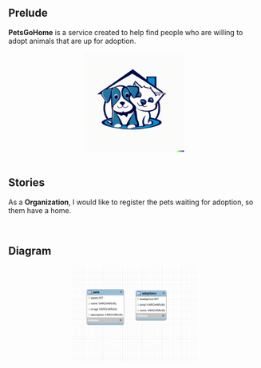 ## Prelude

<b>PetsGoHome</b> is a service created to help find people who are willing to adopt animals that are up for adoption.

<center>
<img width="200px" src="docs/images/logo2.png"/>
</center>

<br />

## Stories

As a <b>Organization</b>, I would like to register the pets waiting for adoption, so them have a home.

<br />

## Diagram
<center>
<img width="50%" src="docs/images/UML.jpeg"/>
</center>
